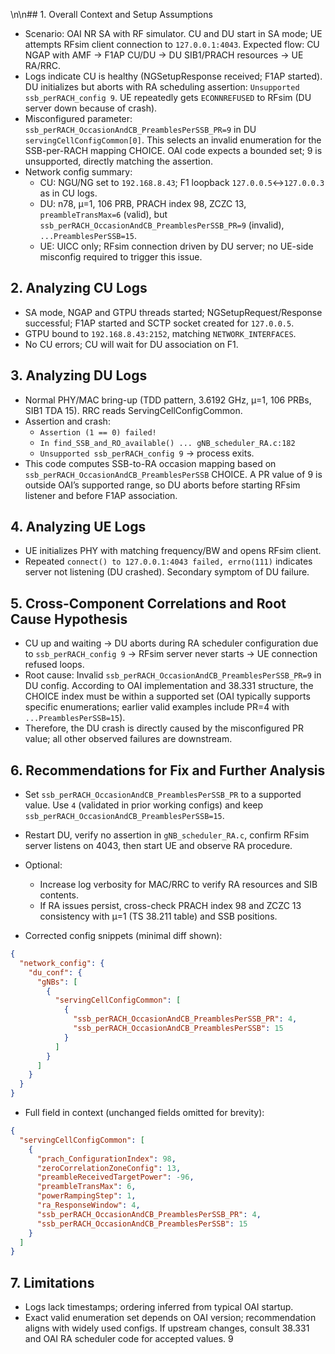 \n\n## 1. Overall Context and Setup Assumptions
- Scenario: OAI NR SA with RF simulator. CU and DU start in SA mode; UE attempts RFsim client connection to `127.0.0.1:4043`. Expected flow: CU NGAP with AMF → F1AP CU/DU → DU SIB1/PRACH resources → UE RA/RRC.
- Logs indicate CU is healthy (NGSetupResponse received; F1AP started). DU initializes but aborts with RA scheduling assertion: `Unsupported ssb_perRACH_config 9`. UE repeatedly gets `ECONNREFUSED` to RFsim (DU server down because of crash).
- Misconfigured parameter: `ssb_perRACH_OccasionAndCB_PreamblesPerSSB_PR=9` in DU `servingCellConfigCommon[0]`. This selects an invalid enumeration for the SSB-per-RACH mapping CHOICE. OAI code expects a bounded set; 9 is unsupported, directly matching the assertion.
- Network config summary:
  - CU: NGU/NG set to `192.168.8.43`; F1 loopback `127.0.0.5`↔`127.0.0.3` as in CU logs.
  - DU: n78, µ=1, 106 PRB, PRACH index 98, ZCZC 13, `preambleTransMax=6` (valid), but `ssb_perRACH_OccasionAndCB_PreamblesPerSSB_PR=9` (invalid), `...PreamblesPerSSB=15`.
  - UE: UICC only; RFsim connection driven by DU server; no UE-side misconfig required to trigger this issue.

## 2. Analyzing CU Logs
- SA mode, NGAP and GTPU threads started; NGSetupRequest/Response successful; F1AP started and SCTP socket created for `127.0.0.5`.
- GTPU bound to `192.168.8.43:2152`, matching `NETWORK_INTERFACES`.
- No CU errors; CU will wait for DU association on F1.

## 3. Analyzing DU Logs
- Normal PHY/MAC bring-up (TDD pattern, 3.6192 GHz, µ=1, 106 PRBs, SIB1 TDA 15). RRC reads ServingCellConfigCommon.
- Assertion and crash:
  - `Assertion (1 == 0) failed!`
  - `In find_SSB_and_RO_available() ... gNB_scheduler_RA.c:182`
  - `Unsupported ssb_perRACH_config 9` → process exits.
- This code computes SSB-to-RA occasion mapping based on `ssb_perRACH_OccasionAndCB_PreamblesPerSSB` CHOICE. A PR value of 9 is outside OAI’s supported range, so DU aborts before starting RFsim listener and before F1AP association.

## 4. Analyzing UE Logs
- UE initializes PHY with matching frequency/BW and opens RFsim client.
- Repeated `connect() to 127.0.0.1:4043 failed, errno(111)` indicates server not listening (DU crashed). Secondary symptom of DU failure.

## 5. Cross-Component Correlations and Root Cause Hypothesis
- CU up and waiting → DU aborts during RA scheduler configuration due to `ssb_perRACH_config 9` → RFsim server never starts → UE connection refused loops.
- Root cause: Invalid `ssb_perRACH_OccasionAndCB_PreamblesPerSSB_PR=9` in DU config. According to OAI implementation and 38.331 structure, the CHOICE index must be within a supported set (OAI typically supports specific enumerations; earlier valid examples include PR=4 with `...PreamblesPerSSB=15`).
- Therefore, the DU crash is directly caused by the misconfigured PR value; all other observed failures are downstream.

## 6. Recommendations for Fix and Further Analysis
- Set `ssb_perRACH_OccasionAndCB_PreamblesPerSSB_PR` to a supported value. Use `4` (validated in prior working configs) and keep `ssb_perRACH_OccasionAndCB_PreamblesPerSSB=15`.
- Restart DU, verify no assertion in `gNB_scheduler_RA.c`, confirm RFsim server listens on 4043, then start UE and observe RA procedure.
- Optional:
  - Increase log verbosity for MAC/RRC to verify RA resources and SIB contents.
  - If RA issues persist, cross-check PRACH index 98 and ZCZC 13 consistency with µ=1 (TS 38.211 table) and SSB positions.

- Corrected config snippets (minimal diff shown):
```json
{
  "network_config": {
    "du_conf": {
      "gNBs": [
        {
          "servingCellConfigCommon": [
            {
              "ssb_perRACH_OccasionAndCB_PreamblesPerSSB_PR": 4,
              "ssb_perRACH_OccasionAndCB_PreamblesPerSSB": 15
            }
          ]
        }
      ]
    }
  }
}
```
- Full field in context (unchanged fields omitted for brevity):
```json
{
  "servingCellConfigCommon": [
    {
      "prach_ConfigurationIndex": 98,
      "zeroCorrelationZoneConfig": 13,
      "preambleReceivedTargetPower": -96,
      "preambleTransMax": 6,
      "powerRampingStep": 1,
      "ra_ResponseWindow": 4,
      "ssb_perRACH_OccasionAndCB_PreamblesPerSSB_PR": 4,
      "ssb_perRACH_OccasionAndCB_PreamblesPerSSB": 15
    }
  ]
}
```

## 7. Limitations
- Logs lack timestamps; ordering inferred from typical OAI startup.
- Exact valid enumeration set depends on OAI version; recommendation aligns with widely used configs. If upstream changes, consult 38.331 and OAI RA scheduler code for accepted values.
9